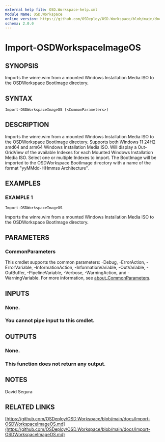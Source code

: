 ```yaml
---
external help file: OSD.Workspace-help.xml
Module Name: OSD.Workspace
online version: https://github.com/OSDeploy/OSD.Workspace/blob/main/docs/Import-OSDWorkspaceImageOS.md
schema: 2.0.0
---
```


# Import-OSDWorkspaceImageOS

## SYNOPSIS
Imports the winre.wim from a mounted Windows Installation Media ISO to the OSDWorkspace BootImage directory.

## SYNTAX

```
Import-OSDWorkspaceImageOS [<CommonParameters>]
```

## DESCRIPTION
Imports the winre.wim from a mounted Windows Installation Media ISO to the OSDWorkspace BootImage directory.
Supports both Windows 11 24H2 amd64 and arm64 Windows Installation Media ISO.
Will display a Out-GridView of the available Indexes for each Mounted Windows Installation Media ISO.
Select one or multiple Indexes to import.
The BootImage will be imported to the OSDWorkspace BootImage directory with a name of the format "yyMMdd-HHmmss Architecture".

## EXAMPLES

### EXAMPLE 1
```
Import-OSDWorkspaceImageOS
```

Imports the winre.wim from a mounted Windows Installation Media ISO to the OSDWorkspace BootImage directory.

## PARAMETERS

### CommonParameters
This cmdlet supports the common parameters: -Debug, -ErrorAction, -ErrorVariable, -InformationAction, -InformationVariable, -OutVariable, -OutBuffer, -PipelineVariable, -Verbose, -WarningAction, and -WarningVariable. For more information, see [about_CommonParameters](http://go.microsoft.com/fwlink/?LinkID=113216).

## INPUTS

### None.
### You cannot pipe input to this cmdlet.
## OUTPUTS

### None.
### This function does not return any output.
## NOTES
David Segura

## RELATED LINKS

[https://github.com/OSDeploy/OSD.Workspace/blob/main/docs/Import-OSDWorkspaceImageOS.md](https://github.com/OSDeploy/OSD.Workspace/blob/main/docs/Import-OSDWorkspaceImageOS.md)

